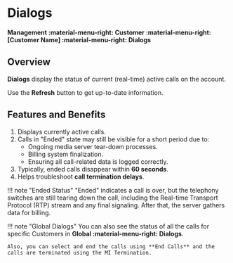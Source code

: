 # Dialogs

**Management :material-menu-right: Customer :material-menu-right: [Customer Name] :material-menu-right: Dialogs**

## Overview

**Dialogs** display the status of current (real-time) active calls on the account.

Use the **Refresh** button to get up-to-date information.

## Features and Benefits

1. Displays currently active calls.
2. Calls in "Ended" state may still be visible for a short period due to:
   + Ongoing media server tear-down processes.
   + Billing system finalization.
   + Ensuring all call-related data is logged correctly.
3. Typically, ended calls disappear within **60 seconds**.
4. Helps troubleshoot **call termination delays**.

!!! note "Ended Status"
    "Ended" indicates a call is over, but the telephony switches are still tearing down the call, including the Real-time Transport Protocol (RTP) stream and any final signaling. After that, the server gathers data for billing.

!!! note "Global Dialogs"
    You can also see the status of all the calls for specific Customers in **Global :material-menu-right: Dialogs**.

    Also, you can select and end the calls using **End Calls** and the calls are terminated using the MI Termination.
